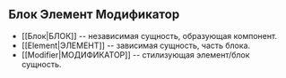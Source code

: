 ## Блок Элемент Модификатор


- [[Блок|БЛОК]] -- независимая сущность, образующая компонент.
- [[Element|ЭЛЕМЕНТ]] -- зависимая сущность, часть блока.
- [[Modifier|МОДИФИКАТОР]] -- стилизующая элемент/блок сущность.


